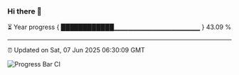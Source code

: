 ### Hi there 👋

⏳ Year progress { ████████████▁▁▁▁▁▁▁▁▁▁▁▁▁▁▁▁▁▁ } 43.09 %

---

⏰ Updated on Sat, 07 Jun 2025 06:30:09 GMT

![Progress Bar CI](https://github.com/liununu/liununu/workflows/Progress%20Bar%20CI/badge.svg)
